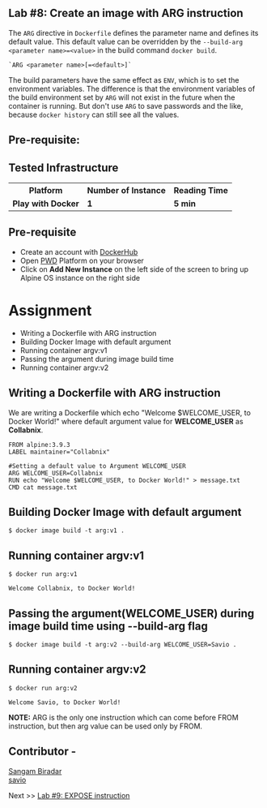 ## Lab #8: Create an image with ARG instruction


The `ARG` directive in `Dockerfile` defines the parameter name and defines its default value. This default value can be overridden by the `--build-arg <parameter name>=<value>` in the build command `docker build`.

```
`ARG <parameter name>[=<default>]`
```

The build parameters have the same effect as `ENV`, which is to set the environment variables. The difference is that the environment variables of the build environment set by `ARG` will not exist in the future when the container is running. But don't use `ARG` to save passwords and the like, because `docker history` can still see all the values.



## Pre-requisite:

## Tested Infrastructure

<table class="tg">
  <tr>
    <th class="tg-yw4l"><b>Platform</b></th>
    <th class="tg-yw4l"><b>Number of Instance</b></th>
    <th class="tg-yw4l"><b>Reading Time</b></th>
    
  </tr>
  <tr>
    <td class="tg-yw4l"><b> Play with Docker</b></td>
    <td class="tg-yw4l"><b>1</b></td>
    <td class="tg-yw4l"><b>5 min</b></td>
    
  </tr>
  
</table>

## Pre-requisite

- Create an account with [DockerHub](https://hub.docker.com)
- Open [PWD](https://labs.play-with-docker.com/) Platform on your browser 
- Click on **Add New Instance** on the left side of the screen to bring up Alpine OS instance on the right side

# Assignment
- Writing a Dockerfile with ARG instruction
- Building Docker Image with default argument
- Running container argv:v1
- Passing the argument during image build time
- Running container argv:v2

## Writing a Dockerfile with ARG instruction
We are writing a Dockerfile which echo "Welcome $WELCOME_USER, to Docker World!" where default argument value for <b>WELCOME_USER</b> as <b>Collabnix</b>.
```
FROM alpine:3.9.3
LABEL maintainer="Collabnix"

#Setting a default value to Argument WELCOME_USER
ARG WELCOME_USER=Collabnix
RUN echo "Welcome $WELCOME_USER, to Docker World!" > message.txt
CMD cat message.txt
```
## Building Docker Image with default argument
```
$ docker image build -t arg:v1 .
```
## Running container argv:v1
```
$ docker run arg:v1

Welcome Collabnix, to Docker World!
```

## Passing the argument(WELCOME_USER) during image build time using <b>--build-arg</b> flag 
```
$ docker image build -t arg:v2 --build-arg WELCOME_USER=Savio .
```
## Running container argv:v2
```
$ docker run arg:v2

Welcome Savio, to Docker World!
```
<b>NOTE:</b> ARG is the only one instruction which can come before FROM instruction, but then arg value can be used only by FROM.

## Contributor -
[Sangam Biradar](https://www.linkedin.com/in/sangambiradar14/)<br>
[savio](https://www.linkedin.com/in/saviovettoor)

Next >> [Lab #9: EXPOSE instruction](https://dockerlabs.collabnix.com/beginners/dockerfile/Lab-7-Create-an-image-with-EXPOSE-instruction.html)
